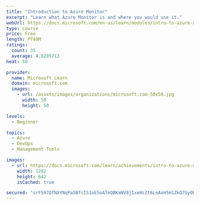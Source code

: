 ```yaml
---
title: "Introduction to Azure Monitor"
excerpt: "Learn what Azure Monitor is and where you would use it."
webUrl: https://docs.microsoft.com/en-us/learn/modules/intro-to-azure-monitor/
type: course
price: Free
length: PT49M
ratings:
  count: 35
  average: 4.8285713
heat: 50

provider:
  name: Microsoft Learn
  domain: microsoft.com
  images:
    - url: /assets/images/organizations/microsoft.com-50x50.jpg
      width: 50
      height: 50

levels:
  - Beginner

topics:
  - Azure
  - DevOps
  - Management Tools

images:
  - url: https://docs.microsoft.com/learn/achievements/intro-to-azure-monitor-social.png
    width: 1282
    height: 642
    isCached: true

secured: "srF597OfNXYNqPa5BfcIS1oE5oATeQBKmNV8jIxeHcZt6LnAoH5H1ZkQ7SyOb/Nx+TY0sgTfVeY0HC9T0Dq7lppn+wXyVCY9hlQUgsyM3HkacV+smO2Jnh1ZHTokj+6HNMSi9u7w/4AJr62TtXvQ0djDhAejP4tCDuTRO9fYFei/TBvAQg52eiNl1D7O6MkNnlFGlLER4yozpctG9CkC/mTxAJLg5WJLFkODECdTHfWW15J0oUTTCGu8+SGikDHd11Mmorf+KbfB+AHNDuimYshep4jtbEq0LTrMEwateYz9pG0SqEGlXMlFIcWtSZzA4Z/4te6GcBSJAwOG5TfhIOgNeXLrEckhNt0OJE8rqK1bxBVR/xnnlzCv0cT5+ofPCD0G51/Q8gGxFdaJQfzb6DjOhpfA8oygw7zrSOmYzLM=;MOGgs/jmfMVsV+E1sjFB/A=="
---
```


